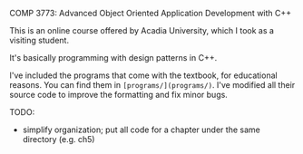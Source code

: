 COMP 3773: Advanced Object Oriented Application Development with C++

This is an online course offered by Acadia University,
which I took as a visiting student.

It's basically programming with design patterns in C++.

I've included the programs that come with the textbook, for educational reasons.
You can find them in `[programs/](programs/)`. I've modified all their source
code to improve the formatting and fix minor bugs.

TODO:
- simplify organization; put all code for a chapter under the same directory (e.g. ch5)
